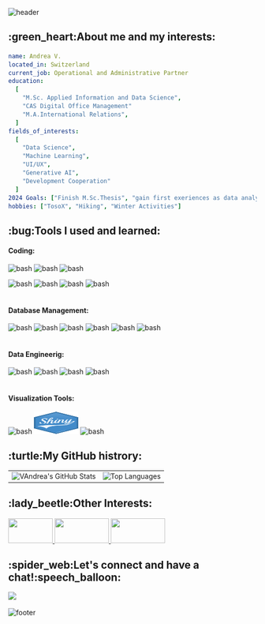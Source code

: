 ![header](https://capsule-render.vercel.app/api?type=waving&height=200&color=c1f4ee&text=Welcome%20&animation=fadeIn&section=header&fontColor=66cdaa)

<h2 align="left"><strong>:green_heart:About me and my interests:</strong></h2>

```yaml
name: Andrea V.
located_in: Switzerland
current_job: Operational and Administrative Partner
education:
  [
    "M.Sc. Applied Information and Data Science",
    "CAS Digital Office Management"
    "M.A.International Relations",
  ]
fields_of_interests:
  [
    "Data Science",
    "Machine Learning",
    "UI/UX",
    "Generative AI",
    "Development Cooperation"
  ]
2024 Goals: ["Finish M.Sc.Thesis", "gain first exeriences as data analyst or engeneer", "learn at least 5 new technologies."]
hobbies: ["TosoX", "Hiking", "Winter Activities"]
```

<h2 align="left"><strong>:bug:Tools I used and learned:</strong></h2>

<h4 align="left"><strong>Coding:</strong></h4>
<p align="left">
<img src="https://www.vectorlogo.zone/logos/python/python-ar21.svg" alt="bash" width="90" height="45"/>
<img src="https://www.r-project.org/logo/Rlogo.svg" alt="bash" width="45" height="45"/>
<img src="https://www.vectorlogo.zone/logos/sqlite/sqlite-ar21.svg"alt="bash" width="110" height="45"/>
<p align="left">
<img src="https://www.rstudio.com/wp-content/uploads/2018/10/RStudio-Logo-flat.svg" alt="bash" width="90" height="45"/>
<img src="https://upload.wikimedia.org/wikipedia/commons/1/1d/PyCharm_Icon.svg" alt="bash" width="90" height="45"/>
<img src="https://www.vectorlogo.zone/logos/jupyter/jupyter-ar21.svg" alt="bash" width="110" height="45"/>
<img src="https://upload.wikimedia.org/wikipedia/commons/d/d0/Google_Colaboratory_SVG_Logo.svg" alt="bash" width="45" height="45"/>
<br><br>
<h4 align="left"><strong>Database Management:</strong></h4>
<p align="left">
<img src="https://www.vectorlogo.zone/logos/mysql/mysql-official.svg" alt="bash" width="90" height="45"/>
<img src="https://www.vectorlogo.zone/logos/postgresql/postgresql-ar21.svg" alt="bash" width="90" height="45"/>
<img src="https://www.vectorlogo.zone/logos/mongodb/mongodb-ar21.svg"alt="bash" width="110" height="45"/>
<img src="https://www.vectorlogo.zone/logos/amazon_aws/amazon_aws-ar21.svg" alt="bash" width="110" height="45"/>
<img src="https://www.vectorlogo.zone/logos/microsoft_azure/microsoft_azure-ar21.svg" alt="bash" width="110" height="45"/>
<img src="https://dbeaver.com/wp-content/uploads/2022/10/LogoX2.png" alt="bash" width="110" height="45"/>
<br><br>
<h4 align="left"><strong>Data Engineerig:</strong></h4>
<p align="left">
<img src="https://upload.wikimedia.org/wikipedia/commons/d/de/AirflowLogo.png" alt="bash" width="90" height="45"/>
<img src="https://www.vectorlogo.zone/logos/amazon_awslambda/amazon_awslambda-ar21.svg" alt="bash" width="90" height="45"/>
<img src="https://hop.apache.org/tech-manual/latest/_images/logo/CMYK/jpg/HOP_logo_CMYK-4.jpg" alt="bash" width="90" height="45"/>
<img src="https://www.vectorlogo.zone/logos/apache_kafka/apache_kafka-ar21.svg" alt="bash" width="90" height="45"/>
<br><br>
<h4 align="left"><strong>Visualization Tools:</strong></h4>
<p align="left">
<img src="https://github.com/get-icon/geticon/blob/master/icons/tableau.svg" alt="bash" width="90" height="45"/>
<img src="https://raw.githubusercontent.com/max-mapper/hexbin/90a6aae0ebb12d4ac9810f870b67100d913a18f4/vector/shiny.svg" alt="bash" width="90" height="45"/>
<img src="https://www.vectorlogo.zone/logos/qgis/qgis-ar21.svg" alt="bash" width="90" height="45"/>
</p>

<h2 align="left"><strong>:turtle:My GitHub histrory:</strong></h2>

<table>
  <tr>
    <td>
      <img src="https://github-readme-stats.vercel.app/api?username=vandik-23&theme=vue&show_icons=true" alt="VAndrea's GitHub Stats">
    </td>
    <td>
      <img src="https://github-readme-stats.vercel.app/api/top-langs/?username=vandik-23" alt="Top Languages">
    </td>
  </tr>
</table>

<h2 align="left"><strong>:lady_beetle:Other Interests:</strong></h2>

<a href="https://www.toso-x.com/">
  <img height="50" width="90" src="https://www.toso-x.com/typo3conf/ext/bootstrap/Resources/Public/Images/Logo.svg"/>
</a>

<a href="https://schweizmobil.ch/de/sommer">
  <img height="50" width="110" src="https://schweizmobil.ch/img/logo/e_schweizmobil_logo_de.svg?ts11=17137955269"/>
</a>

<a href="https://www.sac-cas.ch/de/huetten-und-touren/sac-tourenportal/">
  <img height="50" width="110" src="https://upload.wikimedia.org/wikipedia/commons/2/20/Schweizer_Alpen-Club_logo.svg"/>
</a>
<br>

<h2 align="left"><strong>:spider_web:Let's connect and have a chat!:speech_balloon:</strong></h2>

<a href="https://ch.linkedin.com/in/aviczian">
  <img height="50" src="https://cdn4.iconfinder.com/data/icons/social-media-2273/64/social_media_network_online_linkedin-512.png"/>
</a>

![footer](https://capsule-render.vercel.app/api?type=waving&height=100&color=c1f4ee&animation=fadeIn&section=footer&fontColor=66cdaa)

<!--
### Hi there 👋
**vandik-23/vandik-23** is a ✨ _special_ ✨ repository because its `README.md` (this file) appears on your GitHub profile.

Here are some ideas to get you started:

- 🔭 I’m currently working on ...
- 🌱 I’m currently learning ...
- 👯 I’m looking to collaborate on ...
- 🤔 I’m looking for help with ...
- 💬 Ask me about ...
- 📫 How to reach me: ...
- 😄 Pronouns: ...
- ⚡ Fun fact: ...
-->
